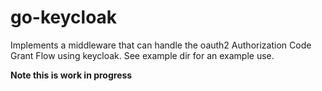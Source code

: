 # go-keycloak

Implements a middleware that can handle the oauth2 Authorization Code Grant Flow using keycloak. See example dir for an example use.

**Note this is work in progress**
